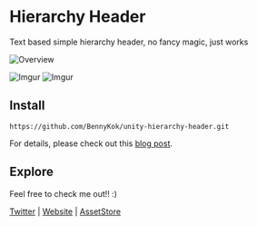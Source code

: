 # Hierarchy Header

Text based simple hierarchy header, no fancy magic, just works

![Overview](https://imgur.com/3ZnsgX3.gif)

![Imgur](https://i.imgur.com/ZPHNuNi.png)
![Imgur](https://imgur.com/RJ4MYke.png)

## Install
```
https://github.com/BennyKok/unity-hierarchy-header.git
```

For details, please check out this [blog post](https://blog.bennykok.com/posts/simple-and-clean-header-separator-in-hierarchy).

## Explore
Feel free to check me out!! :)

[Twitter](https://twitter.com/BennyKokMusic) | [Website](https://bennykok.com) | [AssetStore](https://assetstore.unity.com/publishers/28510)
